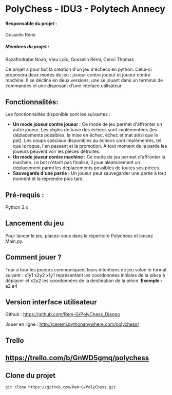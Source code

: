 # PolyChess - IDU3 - Polytech Annecy


#### Responsable du projet :
Gosselin Rémi
##### Membres du projet :
Razafindrabe Noah, Vieu Loïc, Gosselin Rémi, Cenci Thomas

Ce projet a pour but la création d'un jeu d'échecs en python. Celui-ci proposera deux modes de jeu : joueur contre joueur et joueur contre machine.
Il se décline en deux versions, une se jouant dans un terminal de commandes et une disposant d'une inteface utilisateur.

## Fonctionnalités:
Les fonctionnalités disponible sont les suivantes :
- **Un mode joueur contre joueur :** Ce mode de jeu permet d'affronter un autre joueur. Les règles de base des échecs sont       implémentées (les déplacements possibles, la mise en échec, échec et mat ainsi que le pat). Les coups spéciaux disponibles au échecs sont implémentés, tel que le roque, l'en passant et la promotion. A tout moment de la partie les joueurs peuvent voir les pièces détruites.
- **Un mode joueur contre machine :** Ce mode de jeu permet d'affronter la machine. Le bot n'étant pas finalisé, il joue aléatoirement un déplacement parmi les déplacements possibles de toutes ses pièces.
- **Sauvegarde d'une partie :** Un joueur peut sauvegarder une partie à tout moment et la reprendre plus tard.



## Pré-requis :
Python 3.x

## Lancement du jeu
Pour lancer le jeu, placez-vous dans le répertoire Polychess et lancez Main.py.

## Comment jouer ?
Tour à tour les joueurs communiquent leurs intentions de jeu selon le format suivant : x1y1 x2y2
x1y1 représentant les coordonnées initiales de la pièce à déplacer et x2y2 les coordonnées de la destination de la pièce.
**Exemple :** a2 a4

## Version interface utilisateur
Github : https://github.com/Rem-G/PolyChess_Django

Jouer en ligne : http://ceremi.pythonanywhere.com/polychess/

## Trello
https://trello.com/b/GnWD5gmq/polychess
----------

## Clone du projet
```bash
git clone https://github.com/Rem-G/PolyChess.git
```
